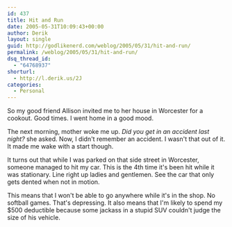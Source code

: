 ```yaml
---
id: 437
title: Hit and Run
date: 2005-05-31T10:09:43+00:00
author: Derik
layout: single
guid: http://godlikenerd.com/weblog/2005/05/31/hit-and-run/
permalink: /weblog/2005/05/31/hit-and-run/
dsq_thread_id:
  - "64768937"
shorturl:
  - http://l.derik.us/2J
categories:
  - Personal
---
```

So my good friend Allison invited me to her house in Worcester for a cookout. Good times. I went home in a good mood.

The next morning, mother woke me up. _Did you get in an accident last night?_ she asked. Now, I didn't remember an accident. I wasn't that out of it. It made me wake with a start though.

It turns out that while I was parked on that side street in Worcester, someone managed to hit my car. This is the 4th time it's been hit while it was stationary. Line right up ladies and gentlemen. See the car that only gets dented when not in motion.

This means that I won't be able to go anywhere while it's in the shop. No softball games. That's depressing. It also means that I'm likely to spend my $500 deductible because some jackass in a stupid SUV couldn't judge the size of his vehicle.